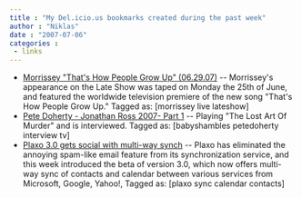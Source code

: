 ```yaml
---
title : "My Del.icio.us bookmarks created during the past week"
author : "Niklas"
date : "2007-07-06"
categories : 
 - links
---
```


- [Morrissey "That's How People Grow Up" (06.29.07)](http://www.youtube.com/watch?v=WJgltCQ7omo "http://www.youtube.com/watch?v=WJgltCQ7omo") -- Morrissey's appearance on the Late Show was taped on Monday the 25th of June, and featured the worldwide television premiere of the new song "That's How People Grow Up." Tagged as: \[morrissey live lateshow\]
- [Pete Doherty - Jonathan Ross 2007- Part 1](http://www.youtube.com/watch?v=7VXN9TNnuBY "http://www.youtube.com/watch?v=7VXN9TNnuBY") -- Playing "The Lost Art Of Murder" and is interviewed. Tagged as: \[babyshambles petedoherty interview tv\]
- [Plaxo 3.0 gets social with multi-way synch](http://blogs.zdnet.com/BTL/?p=5485 "http://blogs.zdnet.com/BTL/?p=5485") -- Plaxo has eliminated the annoying spam-like email feature from its synchronization service, and this week introduced the beta of version 3.0, which now offers multi-way sync of contacts and calendar between various services from Microsoft, Google, Yahoo!, Tagged as: \[plaxo sync calendar contacts\]
